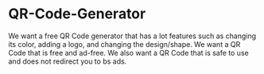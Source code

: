 # QR-Code-Generator
We want a free QR Code generator that has a lot features such as changing its color, adding a logo, and changing the design/shape. We want a QR Code that is free and ad-free. We also want a QR Code that is safe to use and does not redirect you to bs ads.

